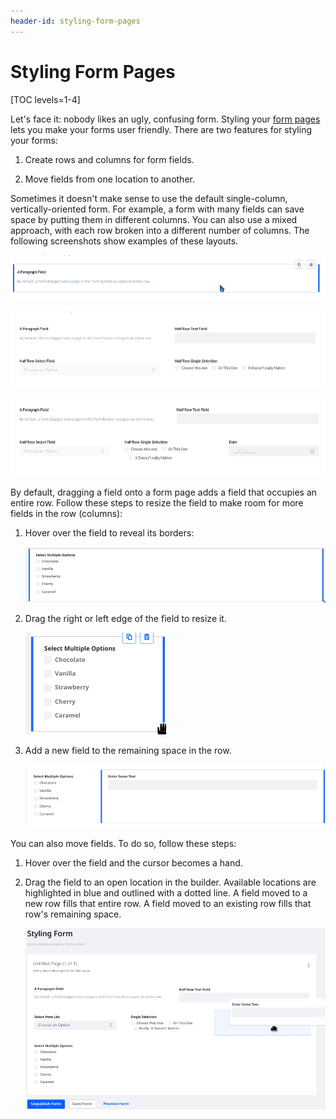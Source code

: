 ```yaml
---
header-id: styling-form-pages
---
```


# Styling Form Pages

[TOC levels=1-4]

Let's face it: nobody likes an ugly, confusing form. Styling your 
[form pages](/docs/7-2/user/-/knowledge_base/u/form-pages) 
lets you make your forms user friendly. There are two features for styling your
forms: 

1.  Create rows and columns for form fields. 

2.  Move fields from one location to another. 

Sometimes it doesn't make sense to use the default single-column, 
vertically-oriented form. For example, a form with many fields can save space by 
putting them in different columns. You can also use a mixed approach, with each 
row broken into a different number of columns. The following screenshots show 
examples of these layouts. 

![Figure 1: This is the default single-column, vertically-oriented form.](../../images/forms-form-row.png)

![Figure 2: Putting form fields in multiple columns can give you more space.](../../images/forms-layout-multicolumn.png)

![Figure 3: The first row is in two columns and the second row is in three columns.](../../images/forms-layout-mixed.png)

By default, dragging a field onto a form page adds a field that occupies an 
entire row. Follow these steps to resize the field to make room for more fields 
in the row (columns): 

1.  Hover over the field to reveal its borders: 

    ![Figure 4: Form field borders.](../../images/forms-field-borders.png)

2.  Drag the right or left edge of the field to resize it.

    ![Figure 5: After resizing, the field is smaller.](../../images/forms-field-resized.png)

3.  Add a new field to the remaining space in the row. 

    ![Figure 6: There are now two fields in the row.](../../images/forms-field-columns.png)

You can also move fields. To do so, follow these steps: 

1.  Hover over the field and the cursor becomes a hand. 

2.  Drag the field to an open location in the builder. Available locations are
    highlighted in blue and outlined with a dotted line. A field moved to a new 
    row fills that entire row. A field moved to an existing row fills that row's 
    remaining space. 

    ![Figure 7: You can also move fields on form pages.](../../images/forms-move-field.png)
